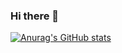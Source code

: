 ### Hi there 👋

[![Anurag's GitHub stats](https://github-readme-stats.vercel.app/api?username=jjunhaa0211)](https://github.com/anuraghazra/github-readme-stats)
